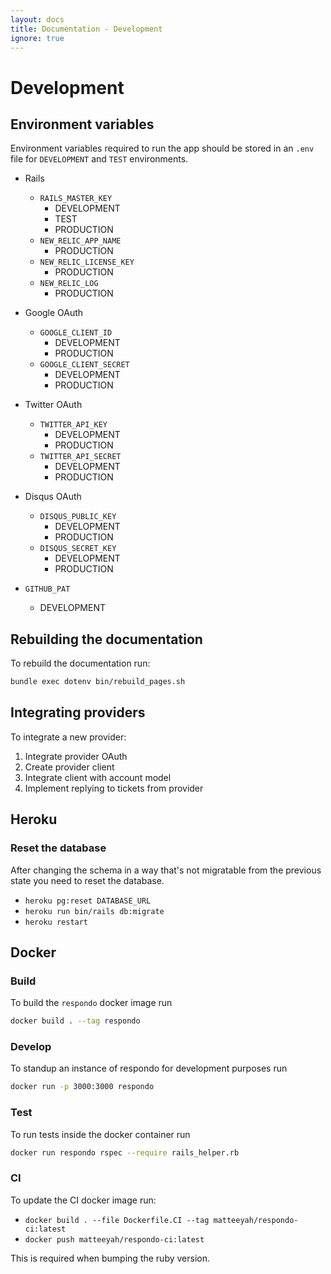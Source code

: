 ```yaml
---
layout: docs
title: Documentation - Development
ignore: true
---
```


# Development

## Environment variables

Environment variables required to run the app should be stored in an `.env` file
for `DEVELOPMENT` and `TEST` environments.

- Rails
  - `RAILS_MASTER_KEY`
    - DEVELOPMENT
    - TEST
    - PRODUCTION
  - `NEW_RELIC_APP_NAME`
    - PRODUCTION
  - `NEW_RELIC_LICENSE_KEY`
    - PRODUCTION
  - `NEW_RELIC_LOG`
    - PRODUCTION

- Google OAuth
  - `GOOGLE_CLIENT_ID`
    - DEVELOPMENT
    - PRODUCTION
  - `GOOGLE_CLIENT_SECRET`
    - DEVELOPMENT
    - PRODUCTION

- Twitter OAuth
  - `TWITTER_API_KEY`
    - DEVELOPMENT
    - PRODUCTION
  - `TWITTER_API_SECRET`
    - DEVELOPMENT
    - PRODUCTION

- Disqus OAuth
  - `DISQUS_PUBLIC_KEY`
    - DEVELOPMENT
    - PRODUCTION
  - `DISQUS_SECRET_KEY`
    - DEVELOPMENT
    - PRODUCTION

- `GITHUB_PAT`
  - DEVELOPMENT

## Rebuilding the documentation

To rebuild the documentation run:

```bash
bundle exec dotenv bin/rebuild_pages.sh
```

## Integrating providers

To integrate a new provider:

1. Integrate provider OAuth
1. Create provider client
1. Integrate client with account model
1. Implement replying to tickets from provider

## Heroku

### Reset the database

After changing the schema in a way that's not migratable from the previous
state you need to reset the database.

- `heroku pg:reset DATABASE_URL`
- `heroku run bin/rails db:migrate`
- `heroku restart`

## Docker

### Build

To build the `respondo` docker image run

```bash
docker build . --tag respondo
```

### Develop

To standup an instance of respondo for development purposes run

```bash
docker run -p 3000:3000 respondo
```

### Test

To run tests inside the docker container run

```bash
docker run respondo rspec --require rails_helper.rb
```

### CI

To update the CI docker image run:

- `docker build . --file Dockerfile.CI --tag matteeyah/respondo-ci:latest`
- `docker push matteeyah/respondo-ci:latest`

This is required when bumping the ruby version.
